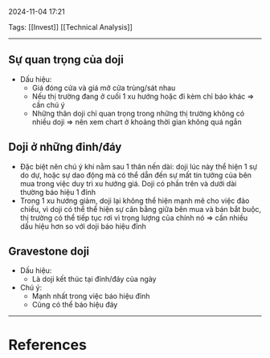 2024-11-04 17:21

Tags: [[Invest]] [[Technical Analysis]]

---

## Sự quan trọng của doji

- Dấu hiệu:
    - Giá đóng cửa và giá mở cửa trùng/sát nhau
    - Nếu thị trường đang ở cuối 1 xu hướng hoặc đi kèm chỉ báo khác ⇒ cần chú ý
    - Những thân doji chỉ quan trọng trong những thị trường không có nhiều doji ⇒ nên xem chart ở khoảng thời gian không quá ngắn

## Doji ở những đỉnh/đáy
- Đặc biệt nên chú ý khi nằm sau 1 thân nến dài: doji lúc này thể hiện 1 sự do dự, hoặc sự dao động mà có thể dẫn đến sự mất tin tưởng của bên mua trong việc duy trì xu hướng giá. Doji có phần trên và dưới dài thường báo hiệu 1 đỉnh
- Trong 1 xu hướng giảm, doji lại không thể hiện mạnh mẽ cho việc đảo chiều, vì doji có thể thể hiện sự cân bằng giữa bên mua và bán bắt buộc, thị trường có thể tiếp tục rơi vì trọng lượng của chính nó ⇒ cần nhiều dấu hiệu hơn so với doji báo hiệu đỉnh

## Gravestone doji
- Dấu hiệu:
    - Là doji kết thúc tại đỉnh/đáy của ngày
- Chú ý:
    - Mạnh nhất trong việc báo hiệu đỉnh
    - Cũng có thể báo hiệu đáy

---
# References